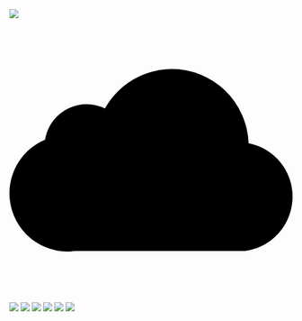 <img src="https://capsule-render.vercel.app/api?type=soft&color=auto&height=300&section=header&text=gyeongwonjae%20&fontSize=90" />
<svg role="img" viewBox="0 0 24 24" xmlns="http://www.w3.org/2000/svg"><title>Platforms & Languages</title><path d="M13.762 4.29a6.51 6.51 0 0 0-5.669 3.332 3.571 3.571 0 0 0-1.558-.36 3.571 3.571 0 0 0-3.516 3A4.918 4.918 0 0 0 0 14.796a4.918 4.918 0 0 0 4.92 4.914 4.93 4.93 0 0 0 .617-.045h14.42c2.305-.272 4.041-2.258 4.043-4.589v-.009a4.594 4.594 0 0 0-3.727-4.508 6.51 6.51 0 0 0-6.511-6.27z"/></svg>
<img src="https://img.shields.io/badge/HTML5-E34F26?style=flat&logo=HTML5&logoColor=white"/>
<img src="https://img.shields.io/badge/CSS3-1572B6?style=flat&logo=CSS3&logoColor=white"/>
<img src="https://img.shields.io/badge/JavaScript-F7DF1E?style=flat&logo=JavaScript&logoColor=white"/>
<img src="https://img.shields.io/badge/Jquery-0769AD?style=flat&logo=Jquery&logoColor=white"/>
<img src="https://img.shields.io/badge/React-61DAFB?style=flat&logo=React&logoColor=white"/>
<img src="https://img.shields.io/badge/styledcomponents-DB7093?style=flat&logo=styledcomponents&logoColor=white"/>

